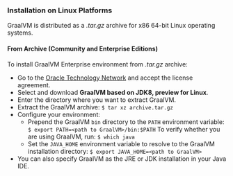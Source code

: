 ### Installation on Linux Platforms

GraalVM is distributed as a _.tar.gz_ archive for
x86 64-bit Linux operating systems.

#### From Archive (Community and Enterprise Editions)
To install GraalVM Enterprise environment from _.tar.gz_ archive:
* Go to the [Oracle Technology Network](https://www.oracle.com/technetwork/oracle-labs/program-languages/downloads/index.html) and accept the license agreement.
* Select and download **GraalVM based on JDK8, preview for Linux**.
* Enter the directory where you want to extract GraalVM.
* Extract the GraalVM archive:
`$ tar xz archive.tar.gz`
* Configure your environment:
  - Prepend the GraalVM `bin` directory to the `PATH` environment variable:
  `$ export PATH=<path to GraalVM>/bin:$PATH`
  To verify whether you are using GraalVM, run:
  `$ which java`
  - Set the `JAVA_HOME` environment variable to resolve to the GraalVM installation directory:
  `$ export JAVA_HOME=<path to GraalVM>`
* You can also specify GraalVM as the JRE or JDK installation in your Java IDE.
